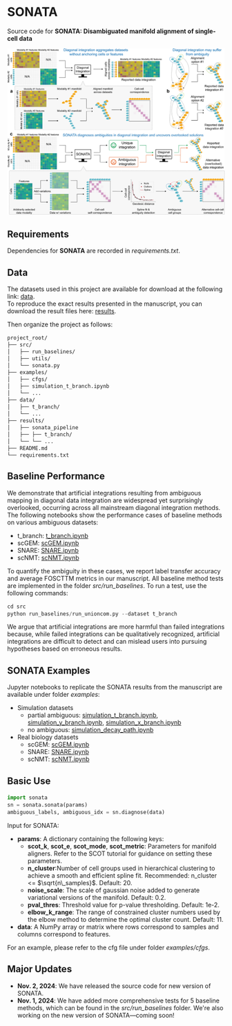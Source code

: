 # SONATA
Source code for **SONATA: Disambiguated manifold alignment of single-cell data**  

![SONATA](images/overview.jpg)

## Requirements
Dependencies for **SONATA** are recorded in *requirements.txt*.  

## Data
The datasets used in this project are available for download at the following link: [data](https://drive.google.com/drive/folders/1YWvcBaJ-yj76OjkcMz8cfKchKwuJmkGV?usp=sharing).  
To reproduce the exact results presented in the manuscript, you can download the result files here: [results](https://drive.google.com/drive/folders/1Xc2blb8Qg06cUsaT_KsEQW6_CJ3RQ5yR?usp=sharing).  

Then organize the project as follows:

```
project_root/
├── src/
│   ├── run_baselines/
│   ├── utils/
│   └── sonata.py
├── examples/
│   ├── cfgs/
│   ├── simulation_t_branch.ipynb
│   └── ...
├── data/
│   ├── t_branch/
│   └── ...
├── results/
│   ├── sonata_pipeline
│   ├── ├── t_branch/
│   └── └── ...
├── README.md
└── requirements.txt
```

## Baseline Performance
We demonstrate that artificial integrations resulting from ambiguous mapping in diagonal data integration are widespread yet surprisingly overlooked, occurring across all mainstream diagonal integration methods.
The following notebooks show the performance cases of baseline methods on various ambiguous datasets:
 - t_branch: [t_branch.ipynb](https://github.com/batmen-lab/SONATA/blob/main/examples/baselines/t_branch.ipynb)
 - scGEM: [scGEM.ipynb](https://github.com/batmen-lab/SONATA/blob/main/examples/baselines/scGEM.ipynb)
 - SNARE: [SNARE.ipynb](https://github.com/batmen-lab/SONATA/blob/main/examples/baselines/SNARE.ipynb)
 - scNMT: [scNMT.ipynb](https://github.com/batmen-lab/SONATA/blob/main/examples/baselines/scNMT.ipynb)

To quantify the ambiguity in these cases, we report label transfer accuracy and average FOSCTTM metrics in our manuscript. All baseline method tests are implemented in the folder *src/run_baselines*. To run a test, use the following commands:
```python
cd src
python run_baselines/run_unioncom.py --dataset t_branch
```
We argue that artificial integrations are more harmful than failed integrations because, while failed integrations can be qualitatively recognized, artificial integrations are difficult to detect and can mislead users into pursuing hypotheses based on erroneous results.

## SONATA Examples
Jupyter notebooks to replicate the SONATA results from the manuscript are available under folder *examples*:  
- Simulation datasets
    - partial ambiguous: [simulation_t_branch.ipynb](https://github.com/batmen-lab/SONATA/blob/main/examples/simulation_t_branch.ipynb), [simulation_y_branch.ipynb](https://github.com/batmen-lab/SONATA/blob/main/examples/simulation_y_branch.ipynb), [simulation_x_branch.ipynb](https://github.com/batmen-lab/SONATA/blob/main/examples/simulation_x_branch.ipynb)
    - no ambiguous: [simulation_decay_path.ipynb](https://github.com/batmen-lab/SONATA/blob/main/examples/simulation_decay_path.ipynb)
- Real biology datasets
    - scGEM: [scGEM.ipynb](https://github.com/batmen-lab/SONATA/blob/main/examples/scGEM.ipynb)
    - SNARE: [SNARE.ipynb](https://github.com/batmen-lab/SONATA/blob/main/examples/SNARE.ipynb)
    - scNMT: [scNMT.ipynb](https://github.com/batmen-lab/SONATA/blob/main/examples/scNMT.ipynb)


## Basic Use
```python
import sonata
sn = sonata.sonata(params)
ambiguous_labels, ambiguous_idx = sn.diagnose(data)
```

Input for SONATA: 
 - **params**: A dictionary containing the following keys:
    - **scot_k**, **scot_e**, **scot_mode**, **scot_metric**: Parameters for manifold aligners. Refer to the SCOT tutorial for guidance on setting these parameters.
    - **n_cluster**:Number of cell groups used in hierarchical clustering to achieve a smooth and efficient spline fit. Recommended: n_cluster <= $\sqrt{n\_samples}$. Default: 20.
    - **noise_scale**: The scale of gaussian noise added to generate variational versions of the manifold. Default: 0.2.
    - **pval_thres**: Threshold value for p-value thresholding. Default: 1e-2.
    - **elbow_k_range**: The range of constrained cluster numbers used by the elbow method to determine the optimal cluster count. Default: 11.
 - **data**: A NumPy array or matrix where rows correspond to samples and columns correspond to features.

For an example, please refer to the cfg file under folder *examples/cfgs*.



## Major Updates
- **Nov. 2, 2024**: We have released the source code for new version of SONATA.
- **Nov. 1, 2024**: We have added more comprehensive tests for 5 baseline methods, which can be found in the *src/run_baselines* folder. We're also working on the new version of SONATA—coming soon! 